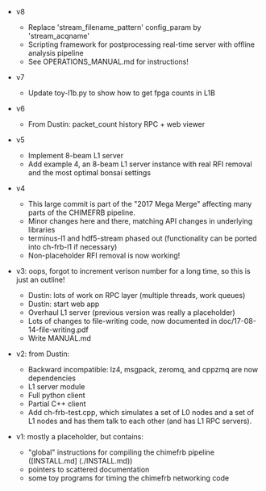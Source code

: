 - v8
  - Replace 'stream_filename_pattern' config_param by 'stream_acqname'
  - Scripting framework for postprocessing real-time server with offline analysis pipeline
  - See OPERATIONS_MANUAL.md for instructions!

- v7
  - Update toy-l1b.py to show how to get fpga counts in L1B

- v6
  - From Dustin: packet_count history RPC + web viewer

- v5
  - Implement 8-beam L1 server
  - Add example 4, an 8-beam L1 server instance with real RFI removal and the most optimal bonsai settings

- v4
  - This large commit is part of the "2017 Mega Merge" affecting many parts of the CHIMEFRB pipeline.
  - Minor changes here and there, matching API changes in underlying libraries
  - terminus-l1 and hdf5-stream phased out (functionality can be ported into ch-frb-l1 if necessary)
  - Non-placeholder RFI removal is now working!

- v3: oops, forgot to increment verison number for a long time, so this is just an outline!
  - Dustin: lots of work on RPC layer (multiple threads, work queues)
  - Dustin: start web app
  - Overhaul L1 server (previous version was really a placeholder)
  - Lots of changes to file-writing code, now documented in doc/17-08-14-file-writing.pdf
  - Write MANUAL.md

- v2: from Dustin:
  - Backward incompatible: lz4, msgpack, zeromq, and cppzmq are now dependencies
  - L1 server module
  - Full python client
  - Partial C++ client
  - Add ch-frb-test.cpp, which simulates a set of L0 nodes and a set of L1 nodes 
    and has them talk to each other (and has L1 RPC servers).
 
- v1: mostly a placeholder, but contains:
  - "global" instructions for compiling the chimefrb pipeline ([INSTALL.md] (./INSTALL.md))
  - pointers to scattered documentation
  - some toy programs for timing the chimefrb networking code
